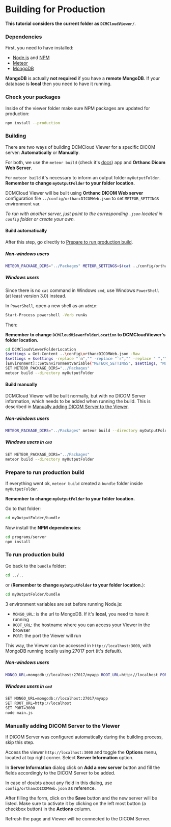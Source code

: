 # Building for Production

**This tutorial considers the current folder as `DCMCloudViewer/`**.

### Dependencies

First, you need to have installed:

- [Node.js](https://nodejs.org/) and [NPM](https://www.npmjs.com/)
- [Meteor](https://www.meteor.com/)
- [MongoDB](https://www.mongodb.com/)

**MongoDB** is actually **not required** if you have a **remote MongoDB**. If
your database is **local** then you need to have it running.

### Check your packages

Inside of the viewer folder make sure NPM packages are updated for production:

```bash
npm install --production
```

### Building

There are two ways of building DCMCloud Viewer for a specific DICOM server:
**Automatically** or **Manually**.

For both, we use the `meteor build` (check it's
[docs](https://guide.meteor.com/deployment.html#custom-deployment)) app and
**Orthanc Dicom Web Server**.

For `meteor build` it's necessary to inform an output folder `myOutputFolder`.
**Remember to change `myOutputFolder` to your folder location.**

DCMCloud Viewer will be built using **Orthanc DICOM Web server** configuration
file `../config/orthancDICOMWeb.json` to set `METEOR_SETTINGS` environment var.

_To run with another server, just point to the corresponding `.json` located in
`config` folder or create your own._

#### Build automatically

After this step, go directly to
[Prepare to run production build](#prepare-to-run-production-build).

##### Non-windows users

```bash
METEOR_PACKAGE_DIRS="../Packages" METEOR_SETTINGS=$(cat ../config/orthancDICOMWeb.json) meteor build --directory myOutputFolder
```

##### Windows users

Since there is no `cat` command in Windows `cmd`, use Windows `PowerShell` (at
least version 3.0) instead.

In `PowerShell`, open a new shell as an `admin`:

```bash
Start-Process powershell -Verb runAs
```

Then:

**Remember to change `DCMCloudViewerFolderLocation` to DCMCloudViewer's folder
location.**

```bash
cd DCMCloudViewerFolderLocation
$settings = Get-Content ..\config\orthancDICOMWeb.json -Raw
$settings = $settings -replace "`n","" -replace "`r","" -replace " ",""
[Environment]::SetEnvironmentVariable("METEOR_SETTINGS", $settings, "Machine")
SET METEOR_PACKAGE_DIRS="../Packages"
meteor build --directory myOutputFolder
```

#### Build manually

DCMCloud Viewer will be built normally, but with no DICOM Server information,
which needs to be added when running the build. This is described in
[Manually adding DICOM Server to the Viewer](#manually-adding-dicom-server-to-the-viewer).

##### Non-windows users

```bash
METEOR_PACKAGE_DIRS="../Packages" meteor build --directory myOutputFolder
```

##### Windows users in `cmd`

```bash
SET METEOR_PACKAGE_DIRS="../Packages"
meteor build --directory myOutputFolder
```

### Prepare to run production build

If everything went ok, `meteor build` created a `bundle` folder inside
`myOutputFolder`.

**Remember to change `myOutputFolder` to your folder location.**

Go to that folder:

```bash
cd myOutputFolder/bundle
```

Now install the **NPM dependencies**:

```bash
cd programs/server
npm install
```

### To run production build

Go back to the `bundle` folder:

```bash
cd ../..
```

or (**Remember to change `myOutputFolder` to your folder location.**):

```bash
cd myOutputFolder/bundle
```

3 environment variables are set before running Node.js:

- `MONGO_URL`: is the url to MongoDB. If it's **local**, you need to have it
  running
- `ROOT_URL`: the hostname where you can access your Viewer in the browser
- `PORT`: the port the Viewer will run

This way, the Viewer can be accessed in `http://localhost:3000`, with MongoDB
running locally using 27017 port (it's default).

##### Non-windows users

```bash
MONGO_URL=mongodb://localhost:27017/myapp ROOT_URL=http://localhost PORT=3000 node main.js
```

##### Windows users in `cmd`

```bash
SET MONGO_URL=mongodb://localhost:27017/myapp
SET ROOT_URL=http://localhost
SET PORT=3000
node main.js
```

### Manually adding DICOM Server to the Viewer

If DICOM Server was configured automatically during the building process, skip
this step.

Access the viewer `http://localhost:3000` and toggle the **Options** menu,
located at top right corner. Select **Server Information** option.

In **Server Information** dialog click on **Add a new server** button and fill
the fields accordingly to the DICOM Server to be added.

In case of doubts about any field in this dialog, use
`config/orthancDICOMWeb.json` as reference.

After filling the form, click on the **Save** button and the new server will be
listed. Make sure to activate it by clicking on the left most button (a checkbox
button) in the **Actions** column.

Refresh the page and Viewer will be connected to the DICOM Server.
